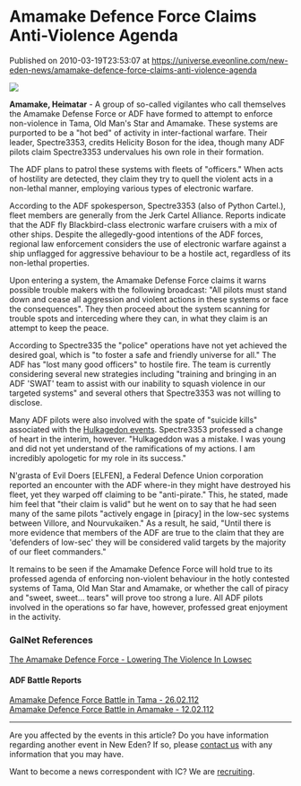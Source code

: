 # Amamake Defence Force Claims Anti-Violence Agenda
Published on 2010-03-19T23:53:07 at https://universe.eveonline.com/new-eden-news/amamake-defence-force-claims-anti-violence-agenda

![](http://www.eve-ic.net/media/assets/icarticlebanner.png)  
  
 **Amamake, Heimatar** -  A group of so-called vigilantes who call themselves the Amamake Defense Force or ADF have formed to attempt to enforce non-violence in Tama, Old Man's Star and Amamake. These systems are purported to be a "hot bed" of activity in inter-factional warfare. Their leader, Spectre3353, credits Helicity Boson for the idea, though many ADF pilots claim Spectre3353 undervalues his own role in their formation.  
  
The ADF plans to patrol these systems with fleets of "officers." When acts of hostility are detected, they claim they try to quell the violent acts in a non-lethal manner, employing various types of electronic warfare.   
  
According to the ADF spokesperson, Spectre3353 (also of Python Cartel.), fleet members are generally from the Jerk Cartel Alliance. Reports indicate that the ADF fly Blackbird-class electronic warfare cruisers with a mix of other ships. Despite the allegedly-good intentions of the ADF forces, regional law enforcement considers the use of electronic warfare against a ship unflagged for aggressive behaviour to be a hostile act, regardless of its non-lethal properties.   
  
Upon entering a system, the Amamake Defense Force claims it warns possible trouble makers with the following broadcast: "All pilots must stand down and cease all aggression and violent actions in these systems or face the consequences". They then proceed about the system scanning for trouble spots and interceding where they can, in what they claim is an attempt to keep the peace.   
  
According to Spectre335 the "police" operations have not yet achieved the desired goal, which is "to foster a safe and friendly universe for all." The ADF has "lost many good officers" to hostile fire. The team is currently considering several new strategies including "training and bringing in an ADF 'SWAT' team to assist with our inability to squash violence in our targeted systems" and several others that Spectre3353 was not willing to disclose.   
  
Many ADF pilots were also involved with the spate of "suicide kills" associated with the [Hulkagedon events](http://www.eve-ic.net/media/igbd/igbd.php?article=3512). Spectre3353 professed a change of heart in the interim, however. "Hulkageddon was a mistake. I was young and did not yet understand of the ramifications of my actions. I am incredibly apologetic for my role in its success."   
  
N'grasta of Evil Doers [ELFEN], a Federal Defence Union corporation reported an encounter with the ADF where-in they might have destroyed his fleet, yet they warped off claiming to be "anti-pirate." This, he stated, made him feel that "their claim is valid" but he went on to say that he had seen many of the same pilots "actively engage in [piracy] in the low-sec systems between Villore, and Nourvukaiken." As a result, he said, "Until there is more evidence that members of the ADF are true to the claim that they are 'defenders of low-sec' they will be considered valid targets by the majority of our fleet commanders."   
  
It remains to be seen if the Amamake Defence Force will hold true to its professed agenda of enforcing non-violent behaviour in the hotly contested systems of Tama, Old Man Star and Amamake, or whether the call of piracy and "sweet, sweet... tears" will prove too strong a lure. All ADF pilots involved in the operations so far have, however, professed great enjoyment in the activity.

### GalNet References

[The Amamake Defence Force - Lowering The Violence In Lowsec](http://www.eve-ic.net/media/igbd/igbd.php?faction=ic&url=http://www.eveonline.com/ingameboard.asp?a%3Dtopic%26threadID%3D1268129)

#### ADF Battle Reports

[Amamake Defence Force Battle in Tama - 26.02.112](http://www.eve-ic.net/media/igbd/igbd.php?faction=ic&url=http://jerks.machine9.net/?a%3Dkill_related%26kll_id%3D10038)  
[Amamake Defence Force Battle in Amamake - 12.02.112](http://www.eve-ic.net/media/igbd/igbd.php?faction=ic&url=http://jerks.machine9.net/?a%3Dkill_related%26kll_id%3D9659)

* * *

Are you affected by the events in this article? Do you have information regarding another event in New Eden? If so, please [contact us](http://www.eveonline.com/news.asp?a=submitrp) with any information that you may have.  
  
Want to become a news correspondent with IC? We are [recruiting](http://www.eveonline.com/isd.asp).
